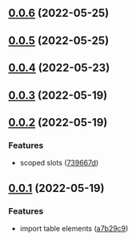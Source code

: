 ## [0.0.6](https://github.com/openweblabs/table-vue/compare/v0.0.5...v0.0.6) (2022-05-25)



## [0.0.5](https://github.com/openweblabs/table-vue/compare/v0.0.4...v0.0.5) (2022-05-25)



## [0.0.4](https://github.com/openweblabs/table-vue/compare/v0.0.3...v0.0.4) (2022-05-23)



## [0.0.3](https://github.com/openweblabs/table-vue/compare/v0.0.2...v0.0.3) (2022-05-19)



## [0.0.2](https://github.com/openweblabs/table-vue/compare/v0.0.1...v0.0.2) (2022-05-19)


### Features

* scoped slots ([739667d](https://github.com/openweblabs/table-vue/commit/739667dbb251def70d58be579602f1122e21f508))



## [0.0.1](https://github.com/openweblabs/table-vue/compare/a7b29c9c89e0057c91c8ce0bcea2d5069dd09d23...v0.0.1) (2022-05-19)


### Features

* import table elements ([a7b29c9](https://github.com/openweblabs/table-vue/commit/a7b29c9c89e0057c91c8ce0bcea2d5069dd09d23))



